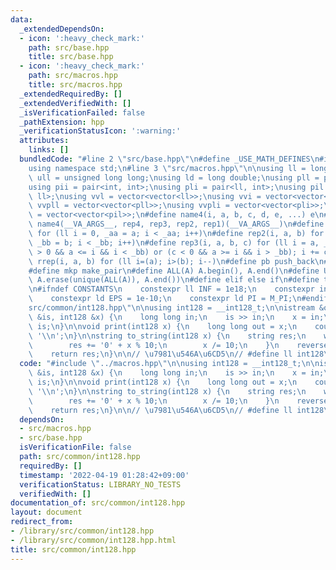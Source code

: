 ```yaml
---
data:
  _extendedDependsOn:
  - icon: ':heavy_check_mark:'
    path: src/base.hpp
    title: src/base.hpp
  - icon: ':heavy_check_mark:'
    path: src/macros.hpp
    title: src/macros.hpp
  _extendedRequiredBy: []
  _extendedVerifiedWith: []
  _isVerificationFailed: false
  _pathExtension: hpp
  _verificationStatusIcon: ':warning:'
  attributes:
    links: []
  bundledCode: "#line 2 \"src/base.hpp\"\n#define _USE_MATH_DEFINES\n#include <bits/stdc++.h>\n\
    using namespace std;\n#line 3 \"src/macros.hpp\"\n\nusing ll = long long;\nusing\
    \ ull = unsigned long long;\nusing ld = long double;\nusing pll = pair<ll, ll>;\n\
    using pii = pair<int, int>;\nusing pli = pair<ll, int>;\nusing pil = pair<int,\
    \ ll>;\nusing vvl = vector<vector<ll>>;\nusing vvi = vector<vector<int>>;\nusing\
    \ vvpll = vector<vector<pll>>;\nusing vvpli = vector<vector<pli>>;\nusing vvpil\
    \ = vector<vector<pil>>;\n#define name4(i, a, b, c, d, e, ...) e\n#define rep(...)\
    \ name4(__VA_ARGS__, rep4, rep3, rep2, rep1)(__VA_ARGS__)\n#define rep1(i, a)\
    \ for (ll i = 0, _aa = a; i < _aa; i++)\n#define rep2(i, a, b) for (ll i = a,\
    \ _bb = b; i < _bb; i++)\n#define rep3(i, a, b, c) for (ll i = a, _bb = b; (c\
    \ > 0 && a <= i && i < _bb) or (c < 0 && a >= i && i > _bb); i += c)\n#define\
    \ rrep(i, a, b) for (ll i=(a); i>(b); i--)\n#define pb push_back\n#define eb emplace_back\n\
    #define mkp make_pair\n#define ALL(A) A.begin(), A.end()\n#define UNIQUE(A) sort(ALL(A)),\
    \ A.erase(unique(ALL(A)), A.end())\n#define elif else if\n#define tostr to_string\n\
    \n#ifndef CONSTANTS\n    constexpr ll INF = 1e18;\n    constexpr int MOD = 1000000007;\n\
    \    constexpr ld EPS = 1e-10;\n    constexpr ld PI = M_PI;\n#endif\n#line 2 \"\
    src/common/int128.hpp\"\n\nusing int128 = __int128_t;\n\nistream &operator>>(istream\
    \ &is, int128 &x) {\n    long long in;\n    is >> in;\n    x = in;\n    return\
    \ is;\n}\n\nvoid print(int128 x) {\n    long long out = x;\n    cout << out <<\
    \ '\\n';\n}\n\nstring to_string(int128 x) {\n    string res;\n    while (x) {\n\
    \        res += '0' + x % 10;\n        x /= 10;\n    }\n    reverse(ALL(res));\n\
    \    return res;\n}\n\n// \u7981\u546A\u6CD5\n// #define ll int128\n"
  code: "#include \"../macros.hpp\"\n\nusing int128 = __int128_t;\n\nistream &operator>>(istream\
    \ &is, int128 &x) {\n    long long in;\n    is >> in;\n    x = in;\n    return\
    \ is;\n}\n\nvoid print(int128 x) {\n    long long out = x;\n    cout << out <<\
    \ '\\n';\n}\n\nstring to_string(int128 x) {\n    string res;\n    while (x) {\n\
    \        res += '0' + x % 10;\n        x /= 10;\n    }\n    reverse(ALL(res));\n\
    \    return res;\n}\n\n// \u7981\u546A\u6CD5\n// #define ll int128\n"
  dependsOn:
  - src/macros.hpp
  - src/base.hpp
  isVerificationFile: false
  path: src/common/int128.hpp
  requiredBy: []
  timestamp: '2022-04-19 01:28:42+09:00'
  verificationStatus: LIBRARY_NO_TESTS
  verifiedWith: []
documentation_of: src/common/int128.hpp
layout: document
redirect_from:
- /library/src/common/int128.hpp
- /library/src/common/int128.hpp.html
title: src/common/int128.hpp
---
```

